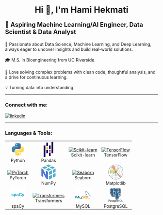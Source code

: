 <h1 align="center">Hi 👋, I'm Hami Hekmati</h1>

<p align="left" style="font-size:20px; font-weight:bold;">
  🧠 Aspiring Machine Learning/AI Engineer, Data Scientist & Data Analyst
</p>

<p align="left">
  🤖 Passionate about Data Science, Machine Learning, and Deep Learning, always eager to uncover insights and build real-world solutions.<br><br>
  🎓 M.S. in Bioengineering from UC Riverside.<br><br>
  🧩 Love solving complex problems with clean code, thoughtful analysis, and a drive for continuous learning.<br><br>
  💡 Turning data into understanding.
</p>

<hr>

<h3>Connect with me:</h3>
<p>
  <a href="https://www.linkedin.com/in/hami-hekmati-399932154/" target="_blank">
    <img align="center" src="https://img.shields.io/badge/LinkedIn-blue?logo=linkedin&logoColor=white" alt="linkedin"/>
  </a>
</p>

<hr>

<h3>Languages & Tools:</h3>

<div align="center">

<table>
  <tr>
    <td align="center">
      <a href="https://www.python.org/" target="_blank">
        <img src="https://raw.githubusercontent.com/devicons/devicon/master/icons/python/python-original.svg" alt="Python" width="50" height="50"/>
      </a>
      <br>Python
    </td>
    <td align="center">
      <a href="https://pandas.pydata.org/" target="_blank">
        <img src="https://raw.githubusercontent.com/devicons/devicon/2ae2a900d2f041da66e950e4d48052658d850630/icons/pandas/pandas-original.svg" alt="Pandas" width="50" height="50"/>
      </a>
      <br>Pandas
    </td>
    <td align="center">
      <a href="https://scikit-learn.org/" target="_blank">
        <img src="https://upload.wikimedia.org/wikipedia/commons/0/05/Scikit_learn_logo_small.svg" alt="Scikit-learn" width="50" height="50"/>
      </a>
      <br>Scikit-learn
    </td>
    <td align="center">
      <a href="https://www.tensorflow.org/" target="_blank">
        <img src="https://www.vectorlogo.zone/logos/tensorflow/tensorflow-icon.svg" alt="TensorFlow" width="50" height="50"/>
      </a>
      <br>TensorFlow
    </td>
  </tr>
  <tr>
    <td align="center">
      <a href="https://pytorch.org/" target="_blank">
        <img src="https://www.vectorlogo.zone/logos/pytorch/pytorch-icon.svg" alt="PyTorch" width="50" height="50"/>
      </a>
      <br>PyTorch
    </td>
    <td align="center">
      <a href="https://numpy.org/" target="_blank">
        <img src="https://raw.githubusercontent.com/devicons/devicon/master/icons/numpy/numpy-original.svg" alt="NumPy" width="50" height="50"/>
      </a>
      <br>NumPy
    </td>
    <td align="center">
      <a href="https://seaborn.pydata.org/" target="_blank">
        <img src="https://seaborn.pydata.org/_images/logo-mark-lightbg.svg" alt="Seaborn" width="50" height="50"/>
      </a>
      <br>Seaborn
    </td>
    <td align="center">
      <a href="https://matplotlib.org/" target="_blank">
        <img src="https://raw.githubusercontent.com/devicons/devicon/master/icons/matplotlib/matplotlib-original.svg" alt="Matplotlib" width="50" height="50"/>
      </a>
      <br>Matplotlib
    </td>
  </tr>
  <tr>
    <td align="center">
      <a href="https://spacy.io/" target="_blank">
        <img src="https://raw.githubusercontent.com/github/explore/8cf1837393d83900e767cc895dcc814d053e2ffe/topics/spacy/spacy.png" alt="spaCy" width="50" height="50"/>
      </a>
      <br>spaCy
    </td>
    <td align="center">
      <a href="https://huggingface.co/transformers/" target="_blank">
        <img src="https://huggingface.co/front/assets/huggingface_logo-noborder.svg" alt="Transformers" width="50" height="50"/>
      </a>
      <br>Transformers
    </td>
    <td align="center">
      <a href="https://www.mysql.com/" target="_blank">
        <img src="https://raw.githubusercontent.com/devicons/devicon/master/icons/mysql/mysql-original-wordmark.svg" alt="MySQL" width="50" height="50"/>
      </a>
      <br>MySQL
    </td>
    <td align="center">
      <a href="https://www.postgresql.org/" target="_blank">
        <img src="https://raw.githubusercontent.com/devicons/devicon/master/icons/postgresql/postgresql-original-wordmark.svg" alt="PostgreSQL" width="50" height="50"/>
      </a>
      <br>PostgreSQL
    </td>
  </tr>
</table>

</div>
